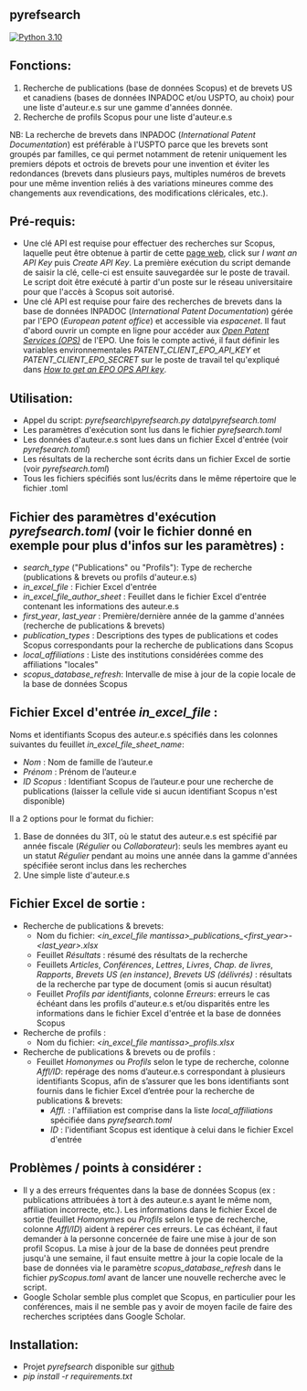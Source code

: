 ## pyrefsearch

<!---Badges-->
[![Python 3.10](https://img.shields.io/badge/python-3.10+-blue.svg)](https://www.python.org/downloads/)

## Fonctions:
1) Recherche de publications (base de données Scopus) et de brevets US et canadiens
   (bases de données INPADOC et/ou USPTO, au choix) pour une liste d'auteur.e.s sur une
   gamme d'années donnée.
2) Recherche de profils Scopus pour une liste d'auteur.e.s

NB: La recherche de brevets dans INPADOC (*International Patent Documentation*) est
préférable à l'USPTO parce que les brevets sont groupés par familles, ce qui permet
notamment de retenir uniquement les premiers dépots et octrois de brevets pour une
invention et éviter les redondances (brevets dans plusieurs pays, multiples numéros
de brevets pour une même invention reliés à des variations mineures comme des changements
aux revendications, des modifications cléricales, etc.).

## Pré-requis:
- Une clé API est requise pour effectuer des recherches sur Scopus, laquelle peut être obtenue
  à partir de cette [page web](https://dev.elsevier.com/index.jsp), click sur *I want an API Key*
  puis *Create API Key*. La première exécution du script demande de saisir la clé,
  celle-ci est ensuite sauvegardée sur le poste de travail. Le script doit être exécuté
  à partir d'un poste sur le réseau universitaire pour que l'accès à Scopus soit autorisé.
- Une clé API est requise pour faire des recherches de brevets dans la base de données
  INPADOC (*International Patent Documentation*) gérée par l'EPO (*European
  patent office*) et accessible via *espacenet*. Il faut d'abord ouvrir un compte en ligne pour accéder aux
  [*Open Patent Services (OPS)*](https://developers.epo.org/user/register) de l'EPO. Une fois
  le compte activé, il faut définir les variables environnementales
  *PATENT_CLIENT_EPO_API_KEY* et *PATENT_CLIENT_EPO_SECRET* sur le poste de travail tel qu'expliqué dans
  [*How to get an EPO OPS API key*](https://patent-client.readthedocs.io/en/stable/getting_started.html).

## Utilisation:
- Appel du script: *pyrefsearch\pyrefsearch.py data\pyrefsearch.toml*
- Les paramètres d'exécution sont lus dans le fichier *pyrefsearch.toml*
- Les données d'auteur.e.s sont lues dans un fichier Excel d'entrée (voir *pyrefsearch.toml*)
- Les résultats de la recherche sont écrits dans un fichier Excel de sortie (voir *pyrefsearch.toml*)
- Tous les fichiers spécifiés sont lus/écrits dans le même répertoire que le fichier .toml

## Fichier des paramètres d'exécution *pyrefsearch.toml* (voir le fichier donné en exemple pour plus d'infos sur les paramètres) :
- *search_type* ("Publications" ou "Profils"): Type de recherche (publications & brevets ou profils d'auteur.e.s)
- *in_excel_file* : Fichier Excel d'entrée
- *in_excel_file_author_sheet* : Feuillet dans le fichier Excel d'entrée contenant
  les informations des auteur.e.s
- *first_year*, *last_year* : Première/dernière année de la gamme d'années (recherche de
  publications & brevets)
- *publication_types* : Descriptions des types de publications et codes Scopus correspondants
  pour la recherche de publications dans Scopus
- *local_affiliations* : Liste des institutions considérées comme des affiliations "locales"
- *scopus_database_refresh*: Intervalle de mise à jour de la copie locale de la base de données Scopus

## Fichier Excel d'entrée *in_excel_file* :
Noms et identifiants Scopus des auteur.e.s spécifiés dans les colonnes
suivantes du feuillet *in_excel_file_sheet_name*:

- *Nom* : Nom de famille de l’auteur.e
- *Prénom* : Prénom de l’auteur.e
- *ID Scopus* : Identifiant Scopus de l’auteur.e pour une recherche de publications 
(laisser la cellule vide si aucun identifiant Scopus n'est disponible)

Il a 2 options pour le format du fichier:
1) Base de données du 3IT, où le statut des auteur.e.s est spécifié par année
   fiscale (*Régulier* ou *Collaborateur*): seuls les membres ayant eu un statut
   *Régulier* pendant au moins une année dans la gamme d'années spécifiée
   seront inclus dans les recherches
2) Une simple liste d'auteur.e.s


## Fichier Excel de sortie :
- Recherche de publications & brevets:
  - Nom du fichier: *\<in_excel_file mantissa\>\_publications\_\<first_year\>-\<last_year\>.xlsx*
  - Feuillet *Résultats* : résumé des résultats de la recherche
  - Feuillets *Articles*, *Conférences*, *Lettres*, *Livres*, *Chap. de livres*,
  *Rapports*, *Brevets US (en instance)*, *Brevets US (délivrés)* : résultats de la
  recherche par type de document (omis si aucun résultat)
  - Feuillet *Profils par identifiants*, colonne *Erreurs*: erreurs le cas échéant dans
  les profils d'auteur.e.s et/ou disparités entre les informations dans le fichier Excel
  d'entrée et la base de données Scopus
- Recherche de profils :
  - Nom du fichier: *\<in_excel_file mantissa\>\_profils.xlsx*
- Recherche de publications & brevets ou de profils :
  - Feuillet *Homonymes* ou *Profils* selon le type de recherche, colonne *Affl/ID*:
  repérage des noms d’auteur.e.s
  correspondant à plusieurs identifiants Scopus, afin de s’assurer que les bons
  identifiants sont fournis dans le fichier Excel d’entrée pour la recherche de
  publications & brevets:
    - *Affl.* : l'affiliation est comprise dans la liste *local_affiliations*
      spécifiée dans *pyrefsearch.toml*
    - *ID* : l'identifiant Scopus est identique à celui dans le fichier Excel d'entrée

## Problèmes / points à considérer :
- Il y a des erreurs fréquentes dans la base de données Scopus (ex : publications
  attribuées à tort à des auteur.e.s ayant le même nom, affiliation incorrecte, etc.). Les
  informations dans le fichier Excel de sortie (feuillet *Homonymes* ou
  *Profils* selon le type de recherche, colonne *Affl/ID*) aident à
  repérer ces erreurs. Le cas échéant, il faut demander à la personne concernée de faire
  une mise à jour de son profil Scopus. La mise à jour de la base de données peut prendre
  jusqu'à une semaine, il faut ensuite mettre à jour la copie locale de la base de données
  via le paramètre *scopus_database_refresh* dans le fichier *pyScopus.toml* avant
  de lancer une nouvelle recherche avec le script.
- Google Scholar semble plus complet que Scopus, en particulier pour les conférences,
  mais il ne semble pas y avoir de moyen facile de faire des recherches scriptées
  dans Google Scholar.

## Installation:
- Projet *pyrefsearch* disponible sur [github](https://github.com/pgcharetteUdeS/pyRefSearchUdeS)
- *pip install -r requirements.txt*
